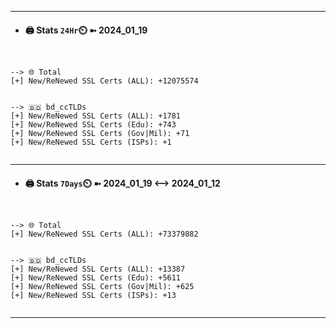 

---
- #### 🖨️ **Stats** `24Hr`⏲️ ➼ 2024_01_19
```console


--> 🌐 Total
[+] New/ReNewed SSL Certs (ALL): +12075574


--> 🇧🇩 bd_ccTLDs
[+] New/ReNewed SSL Certs (ALL): +1781
[+] New/ReNewed SSL Certs (Edu): +743
[+] New/ReNewed SSL Certs (Gov|Mil): +71
[+] New/ReNewed SSL Certs (ISPs): +1


```

---
- #### 🖨️ **Stats** `7Days`⏲️ ➼ 2024_01_19 <--> 2024_01_12
```console


--> 🌐 Total
[+] New/ReNewed SSL Certs (ALL): +73379882


--> 🇧🇩 bd_ccTLDs
[+] New/ReNewed SSL Certs (ALL): +13387
[+] New/ReNewed SSL Certs (Edu): +5611
[+] New/ReNewed SSL Certs (Gov|Mil): +625
[+] New/ReNewed SSL Certs (ISPs): +13


```

---

